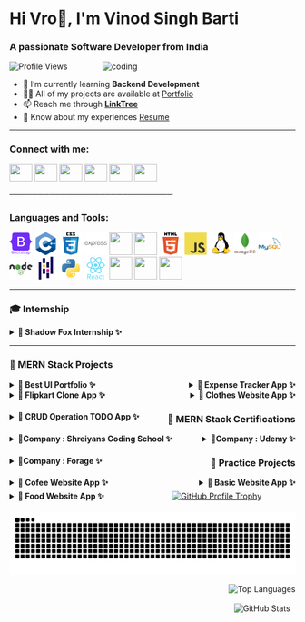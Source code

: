 <h1 align="left">Hi Vro👋, I'm Vinod Singh Barti</h1>
<h3 align="left">A passionate Software Developer from India</h3>

<img align="right" alt="coding" width="340" src="https://media.tenor.com/jCk8c5_Q4J0AAAAC/hacker.gif">

<p>
  <img src="https://komarev.com/ghpvc/?username=vinod123456183&label=Profile%20views&color=0e75b6&style=flat" alt="Profile Views" />
</p>

- 🌱 I’m currently learning **Backend Development**  
- 👨‍💻 All of my projects are available at [Portfolio](https://capable-griffin-321a17.netlify.app/)  
- 📫 Reach me through **[LinkTree](https://linktr.ee/vinod___1)**  
- 📄 Know about my experiences [Resume](https://drive.google.com/file/d/150unc_zlTSThdXE8Pt5h7qPploZb5Aiz/view?usp=drivesdk)
---

<h3 align="left">Connect with me:</h3>
<p align="left">
  <a href="https://linkedin.com/in/vinod-barti-339571268" target="blank"><img align="center" src="https://raw.githubusercontent.com/rahuldkjain/github-profile-readme-generator/master/src/images/icons/Social/linked-in-alt.svg" height="30" width="40" /></a>
  <a href="https://fb.com/vinodsingh.barti" target="blank"><img align="center" src="https://raw.githubusercontent.com/rahuldkjain/github-profile-readme-generator/master/src/images/icons/Social/facebook.svg" height="30" width="40" /></a>
  <a href="https://www.instagram.com/v1n0d_0lx/" target="blank"><img align="center" src="https://raw.githubusercontent.com/rahuldkjain/github-profile-readme-generator/master/src/images/icons/Social/instagram.svg" height="30" width="40" /></a>
  <a href="https://medium.com/@vinodsinghbarti420" target="blank"><img align="center" src="https://raw.githubusercontent.com/rahuldkjain/github-profile-readme-generator/master/src/images/icons/Social/medium.svg" height="30" width="40" /></a>
  <a href="https://www.leetcode.com/33_deeppak_33" target="blank"><img align="center" src="https://raw.githubusercontent.com/rahuldkjain/github-profile-readme-generator/master/src/images/icons/Social/leet-code.svg" height="30" width="40" /></a>
  <a href="https://auth.geeksforgeeks.org/user/devilstriu5ho" target="blank"><img align="center" src="https://raw.githubusercontent.com/rahuldkjain/github-profile-readme-generator/master/src/images/icons/Social/geeks-for-geeks.svg" height="30" width="40" /></a>
</p>

───────────────────────────── 



<h3 align="left">Languages and Tools:</h3>
<p align="left">
  <a href="https://getbootstrap.com" target="_blank"><img src="https://raw.githubusercontent.com/devicons/devicon/master/icons/bootstrap/bootstrap-plain-wordmark.svg" width="40" height="40"/></a>
  <a href="https://www.w3schools.com/cpp/" target="_blank"><img src="https://raw.githubusercontent.com/devicons/devicon/master/icons/cplusplus/cplusplus-original.svg" width="40" height="40"/></a>
  <a href="https://www.w3schools.com/css/" target="_blank"><img src="https://raw.githubusercontent.com/devicons/devicon/master/icons/css3/css3-original-wordmark.svg" width="40" height="40"/></a>
  <a href="https://expressjs.com" target="_blank"><img src="https://raw.githubusercontent.com/devicons/devicon/master/icons/express/express-original-wordmark.svg" width="40" height="40"/></a>
  <a href="https://www.figma.com/" target="_blank"><img src="https://www.vectorlogo.zone/logos/figma/figma-icon.svg" width="40" height="40"/></a>
  <a href="https://git-scm.com/" target="_blank"><img src="https://www.vectorlogo.zone/logos/git-scm/git-scm-icon.svg" width="40" height="40"/></a>
  <a href="https://www.w3.org/html/" target="_blank"><img src="https://raw.githubusercontent.com/devicons/devicon/master/icons/html5/html5-original-wordmark.svg" width="40" height="40"/></a>
  <a href="https://developer.mozilla.org/en-US/docs/Web/JavaScript" target="_blank"><img src="https://raw.githubusercontent.com/devicons/devicon/master/icons/javascript/javascript-original.svg" width="40" height="40"/></a>
  <a href="https://www.linux.org/" target="_blank"><img src="https://raw.githubusercontent.com/devicons/devicon/master/icons/linux/linux-original.svg" width="40" height="40"/></a>
  <a href="https://www.mongodb.com/" target="_blank"><img src="https://raw.githubusercontent.com/devicons/devicon/master/icons/mongodb/mongodb-original-wordmark.svg" width="40" height="40"/></a>
  <a href="https://www.mysql.com/" target="_blank"><img src="https://raw.githubusercontent.com/devicons/devicon/master/icons/mysql/mysql-original-wordmark.svg" width="40" height="40"/></a>
  <a href="https://nodejs.org" target="_blank"><img src="https://raw.githubusercontent.com/devicons/devicon/master/icons/nodejs/nodejs-original-wordmark.svg" width="40" height="40"/></a>
  <a href="https://pandas.pydata.org/" target="_blank"><img src="https://raw.githubusercontent.com/devicons/devicon/2ae2a900d2f041da66e950e4d48052658d850630/icons/pandas/pandas-original.svg" width="40" height="40"/></a>
  <a href="https://www.python.org" target="_blank"><img src="https://raw.githubusercontent.com/devicons/devicon/master/icons/python/python-original.svg" width="40" height="40"/></a>
  <a href="https://reactjs.org/" target="_blank"><img src="https://raw.githubusercontent.com/devicons/devicon/master/icons/react/react-original-wordmark.svg" width="40" height="40"/></a>
  <a href="https://scikit-learn.org/" target="_blank"><img src="https://upload.wikimedia.org/wikipedia/commons/0/05/Scikit_learn_logo_small.svg" width="40" height="40"/></a>
  <a href="https://seaborn.pydata.org/" target="_blank"><img src="https://seaborn.pydata.org/_images/logo-mark-lightbg.svg" width="40" height="40"/></a>
  <a href="https://tailwindcss.com/" target="_blank"><img src="https://www.vectorlogo.zone/logos/tailwindcss/tailwindcss-icon.svg" width="40" height="40"/></a>
</p>


---




### 🎓 Internship
<details>
  <summary><strong>📝 Shadow Fox Internship ✨</strong></summary>
  <br>
 
  <div style="display: flex; justify-content: space-between; align-items: center; flex-wrap: wrap; gap: 20px;">
    <!-- Info Section -->
    <div style="flex: 1; min-width: 250px;">
      <ul>
        <li>🧰 <strong>Tech Stack:</strong> React ⚛️, Tailwind CSS 💨, MUI 🎨, Express.js 🚂, JWT 🔐, Formspree 🌐</li>
        <li>📅 <strong>Duration:</strong> 1 Feb 2025 - 1 March - 2025 🗓️</li>
        <li>🚀 <strong>Live Demo:</strong> <a href="https://blazing-emerald-dragonfly-soaring-acr.netlify.app/" target="_blank">Click Here 🔗</a></li>
        <li>📦 <strong>GitHub Repo:</strong> <a href="https://github.com/Vinod123456183/Project-1___PortFolio--2_CodSoft" target="_blank">GitHub Repository 🐙💾</a></li>
        <li>✅ <strong>Status:</strong> Completed ✅✨</li> 
      </ul>
    </div>
    <!-- Image Gallery -->
    <div style="flex: 1; min-width: 280px;">
      <div style="display: flex; gap: 20px; flex-wrap: wrap; justify-content: center;">
        <img src="https://photos.google.com/photo/AF1QipOeOOzfFzRWJvDbUcvxH9UM9RVeZmEoif6efAqs" 
          alt="Screenshot 1"  
          style="width: 30%; aspect-ratio: 16/9; border-radius: 10px; object-fit: cover;" 
        />
        <img src="https://github.com/Vinod123456183/Coding_Resource/blob/main/Projects%20Images/InternShip-Shadow-Fox/Screenshot%202025-06-14%20060324.png" 
          alt="Screenshot 2"  
          style="width: 30%; aspect-ratio: 16/9; border-radius: 10px; object-fit: cover;" 
        />
        <img src="https://github.com/Vinod123456183/Coding_Resource/blob/main/Projects%20Images/InternShip-Shadow-Fox/Screenshot%202025-06-14%20060350.png" 
          alt="Screenshot 3"  
          style="width: 30%; aspect-ratio: 16/9; border-radius: 10px; object-fit: cover;" 
        />
      </div>
    </div>
  </div>
</details>

---



### 🚀 MERN Stack Projects
 
<div style="display: flex; justify-content: space-between; align-items: center; flex-wrap: wrap;">
 <details>
  <summary><strong>🌟 Best UI Portfolio ✨</strong></summary>
  <br>

  <div style="display: flex; justify-content: space-between; align-items: center; flex-wrap: wrap; gap: 20px;">
    <!-- Info Section -->
    <div style="flex: 1; min-width: 250px;">
      <ul>
        <li>🛠️ <strong>Tech Stack :</strong> React ⚛️, Tailwind CSS 💨, MUI 🎨, Formspree ✉️</li>
        <li>📅 <strong>Created On :</strong> 18 September 2024 📆</li>
        <li>🌐 <strong>Live Demo :</strong> <a href="https://capable-griffin-321a17.netlify.app/" target="_blank">Click Here 🔗</a></li>
        <li>🔒 <strong>GitHub Repo :</strong> <a href="https://capable-griffin-321a17.netlify.app/" target="_blank">Private 🔐</a></li>
        <li>✅ <strong>Status :</strong> Completed 🎯</li>
      </ul>
    </div>
    <div style="flex: 1; min-width: 280px;">
      <div style="display: flex; gap: 20px; flex-wrap: wrap; justify-content: center;">
        <img src="https://github.com/Vinod123456183/Coding_Resource/blob/main/Projects%20Images/Capable%20Gr/Screenshot%202025-06-14%20041735.png" 
          alt="Screenshot 1"  
          style="width: 30%; aspect-ratio: 16/9; border-radius: 10px; object-fit: cover;" 
        />
        <img src="https://github.com/Vinod123456183/Coding_Resource/blob/main/Projects%20Images/Capable%20Gr/Screenshot%202025-06-14%20041806.png" 
          alt="Screenshot 2"  
          style="width: 30%; aspect-ratio: 16/9; border-radius: 10px; object-fit: cover;" 
        />
        <img src="https://github.com/Vinod123456183/Coding_Resource/blob/main/Projects%20Images/Capable%20Gr/Screenshot%202025-06-14%20041841.png" 
          alt="Screenshot 3"  
          style="width: 30%; aspect-ratio: 16/9; border-radius: 10px; object-fit: cover;" 
        />
      </div>
    </div>
  </div>
</details>

 <details>
  <summary><strong>💸 Expense Tracker App ✨</strong></summary>
  <br>

  <div style="display: flex; justify-content: space-between; align-items: center; flex-wrap: wrap; gap: 20px;">
    <!-- Info Section -->
    <div style="flex: 1; min-width: 250px;">
      <ul>
        <li>🧰 <strong>Tech Stack:</strong> React ⚛️, Tailwind CSS 💨, MUI 🎨, Formspree ✉️, Node.js 🟩, Express.js 🚂, JWT 🔐</li>
        <li>📆 <strong>Created On:</strong> 26 May 2025 🗓️</li>
        <li>🌐 <strong>Live Demo:</strong> <a href="https://roaring-frangollo-54814f.netlify.app/" target="_blank">Click Here 🔗</a></li>
        <li>📁 <strong>GitHub Repo:</strong> <a href="https://github.com/Vinod123456183/MERN-Expense-Tracker-App" target="_blank">Github Repository 💾</a></li>
        <li>⏳ <strong>Status:</strong> Completed ✅ – More Features Coming Soon 🚧✨</li> 
      </ul>
    </div>
    <!-- Image Gallery -->
    <div style="flex: 1; min-width: 280px;">
      <div style="display: flex; gap: 20px; flex-wrap: wrap; justify-content: center;">
        <img src="https://github.com/Vinod123456183/Coding_Resource/blob/main/Projects%20Images/Expense%20Tracker/1748148984749.jpeg" 
          alt="Screenshot 1"  
          style="width: 30%; aspect-ratio: 16/9; border-radius: 10px; object-fit: cover;" 
        />
        <img src="https://github.com/Vinod123456183/Coding_Resource/blob/main/Projects%20Images/Expense%20Tracker/1748148984785.jpeg" 
          alt="Screenshot 2"  
          style="width: 30%; aspect-ratio: 16/9; border-radius: 10px; object-fit: cover;" 
        />
        <img src="https://github.com/Vinod123456183/Coding_Resource/blob/main/Projects%20Images/Expense%20Tracker/1748148985430.jpeg" 
          alt="Screenshot 3"  
          style="width: 30%; aspect-ratio: 16/9; border-radius: 10px; object-fit: cover;" 
        />
      </div>
    </div>

  </div>
</details>

 <details>
  <summary><strong>🏬 Flipkart Clone  App ✨</strong></summary>
  <br>

  <div style="display: flex; justify-content: space-between; align-items: center; flex-wrap: wrap; gap: 20px;">
    <!-- Info Section -->
    <div style="flex: 1; min-width: 250px;">
      <ul>
        <li>🧰 <strong>Tech Stack:</strong> React ⚛️, Tailwind CSS 💨, MUI 🎨 </li>
        <li>📆 <strong>Created On:</strong> 12 December 2024 🗓️</li>
        <li>🌐 <strong>Live Demo:</strong> <a href="https://lighthearted-concha-329e45.netlify.app" target="_blank">Click Here 🔗</a></li>
        <li>📁 <strong>GitHub Repo:</strong> <a href="https://github.com/Vinod123456183/Flipkart-Clone-1.0" target="_blank">Github Repository 💾</a></li>
        <li>⏳ <strong>Status:</strong> Completed ✅ – More Features Coming Soon 🚧✨</li> 
      </ul>
    </div>
    <!-- Image Gallery -->
    <div style="flex: 1; min-width: 280px;">
      <div style="display: flex; gap: 20px; flex-wrap: wrap; justify-content: center;">
        <img src="https://github.com/Vinod123456183/Coding_Resource/blob/main/Projects%20Images/Flipkart/Screenshot%202025-06-14%20041532.png" 
          alt="Screenshot 1"  
          style="width: 30%; aspect-ratio: 16/9; border-radius: 10px; object-fit: cover;" 
        />
        <img src="https://github.com/Vinod123456183/Coding_Resource/blob/main/Projects%20Images/Flipkart/Screenshot%202025-06-14%20041701.png" 
          alt="Screenshot 2"  
          style="width: 30%; aspect-ratio: 16/9; border-radius: 10px; object-fit: cover;" 
        />
        <img src="https://github.com/Vinod123456183/Coding_Resource/blob/main/Projects%20Images/Flipkart/Screenshot%202025-06-14%20041622.png" 
          alt="Screenshot 3"  
          style="width: 30%; aspect-ratio: 16/9; border-radius: 10px; object-fit: cover;" 
        />
      </div>
    </div>

  </div>
</details>

 <details>
  <summary><strong>👕 Clothes Website App ✨</strong></summary>
  <br>

  <div style="display: flex; justify-content: space-between; align-items: center; flex-wrap: wrap; gap: 20px;">
    <!-- Info Section -->
    <div style="flex: 1; min-width: 250px;">
      <ul>
        <li>🧰 <strong>Tech Stack:</strong> React ⚛️, Tailwind CSS 💨, MUI 🎨 </li>
        <li>📆 <strong>Created On:</strong> 10 January 2025 🗓️</li>
        <li>🌐 <strong>Live Demo:</strong> <a href="https://wondrous-cactus-f0ab23.netlify.app" target="_blank">Click Here 🔗</a></li>
        <li>📁 <strong>GitHub Repo:</strong> <a href="https://github.com/Vinod123456183/E-Com-Branded" target="_blank">Github Repository 💾</a></li>
        <li>⏳ <strong>Status:</strong> Completed ✅ – More Features Coming Soon 🚧✨</li> 
      </ul>
    </div>
    <!-- Image Gallery -->
    <div style="flex: 1; min-width: 280px;">
      <div style="display: flex; gap: 20px; flex-wrap: wrap; justify-content: center;">
        <img src="https://github.com/Vinod123456183/Coding_Resource/blob/main/Projects%20Images/Online%20Clothes/Screenshot%202025-06-14%20041958.png" 
          alt="Screenshot 1"  
          style="width: 30%; aspect-ratio: 16/9; border-radius: 10px; object-fit: cover;" 
        />
        <img src="https://github.com/Vinod123456183/Coding_Resource/blob/main/Projects%20Images/Online%20Clothes/Screenshot%202025-06-14%20042017.png" 
          alt="Screenshot 2"  
          style="width: 30%; aspect-ratio: 16/9; border-radius: 10px; object-fit: cover;" 
        />
        <img src="https://github.com/Vinod123456183/Coding_Resource/blob/main/Projects%20Images/Online%20Clothes/Screenshot%202025-06-14%20042032.png" 
          alt="Screenshot 3"  
          style="width: 30%; aspect-ratio: 16/9; border-radius: 10px; object-fit: cover;" 
        />
      </div>
    </div>

  </div>
</details>

<details>
  <summary><strong>📝 CRUD Operation TODO App ✨</strong></summary>
  <br>

  <div style="display: flex; justify-content: space-between; align-items: center; flex-wrap: wrap; gap: 20px;">
    <!-- Info Section -->
    <div style="flex: 1; min-width: 250px;">
      <ul>
        <li>🧰 <strong>Tech Stack:</strong> React ⚛️, Tailwind CSS 💨, MUI 🎨, Express.js 🚂, JWT 🔐, Node.js 🌐</li>
        <li>📅 <strong>Created On:</strong> 30 March 2025 🗓️</li>
        <li>🚀 <strong>Live Demo:</strong> <a href="https://github.com/Vinod123456183/Blog-App-With-Login-Logout-Practice" target="_blank">Click Here 🔗</a></li>
        <li>📦 <strong>GitHub Repo:</strong> <a href="https://blog-app-with-login-logout-practice.onrender.com/" target="_blank">GitHub Repository 🐙💾</a></li>
        <li>✅ <strong>Status:</strong> Completed ✅✨</li> 
      </ul>
    </div>
    <!-- Image Gallery -->
    <div style="flex: 1; min-width: 280px;">
      <div style="display: flex; gap: 20px; flex-wrap: wrap; justify-content: center;">
        <img src="https://github.com/Vinod123456183/Coding_Resource/blob/main/Projects%20Images/CRUD/Screenshot%202025-06-14%20051355.png" 
          alt="Screenshot 1"  
          style="width: 30%; aspect-ratio: 16/9; border-radius: 10px; object-fit: cover;" 
        />
        <img src="https://github.com/Vinod123456183/Coding_Resource/blob/main/Projects%20Images/CRUD/Screenshot%202025-06-14%20051405.png" 
          alt="Screenshot 2"  
          style="width: 30%; aspect-ratio: 16/9; border-radius: 10px; object-fit: cover;" 
        />
        <img src="https://github.com/Vinod123456183/Coding_Resource/blob/main/Projects%20Images/CRUD/Screenshot%202025-06-14%20051418.png" 
          alt="Screenshot 3"  
          style="width: 30%; aspect-ratio: 16/9; border-radius: 10px; object-fit: cover;" 
        />
      </div>
    </div>
  </div>
</details>

---
 

### 📜 MERN Stack Certifications 
 
<details>
  <summary><strong>🏬Company :  Shreiyans Coding School ✨</strong></summary>
  <br>
  
  - 🧠 **Backend Development Domination**  
    - 🏷️ Major: Backend Development  
    - 🧪 Minor: NodeJs , JWT , REST APIs, MongoDB, Express.js  
  <details>
    <summary>📄 View Certificate</summary>
    <div style="display: flex; justify-content: center;">
      <img src="https://github.com/Vinod123456183/Coding_Resource/blob/main/Udemy%20Certifications/Backend%20Dom/Screenshot%202025-06-14%20062408.png" width="400" style="border-radius: 10px;" />
    </div>
  </details>
</details>
 
<details>
  <summary><strong>🏢Company : Udemy ✨</strong></summary>
  <br>
  
  - 🌐 **MERN Stack Developer Program**  
    - 🏷️ Major: MERN Stack  
    - 🧪 Minor: React.js, Node.js, MongoDB , MUI , HTML5 , CSS , TailwindCSS    

  <details>
    <summary>📄 View Certificates</summary>
    <br>
    <div style="display: flex; flex-wrap: wrap; gap: 20px; justify-content: center;">
      <img src="https://github.com/Vinod123456183/Coding_Resource/blob/main/Udemy%20Certifications/MERn/Html%205.5.jpg" width="300" style="border-radius: 10px;" />
      <img src="https://github.com/Vinod123456183/Coding_Resource/blob/main/Udemy%20Certifications/MERn/CSS.jpg" width="300" style="border-radius: 10px;" />
      <img src="https://github.com/Vinod123456183/Coding_Resource/blob/main/Udemy%20Certifications/MERn/CSS%205.jpg" width="300" style="border-radius: 10px;" />
      <img src="https://github.com/Vinod123456183/Coding_Resource/blob/main/Udemy%20Certifications/MERn/FULL%20HJC%2017%20.jpg" width="300" style="border-radius: 10px;" />
      <img src="https://github.com/Vinod123456183/Coding_Resource/blob/main/Udemy%20Certifications/MERn/React%203.5.jpg" width="300" style="border-radius: 10px;" />
    </div>
  </details>
</details>


<details>
  <summary><strong>🏢Company : Forage ✨</strong></summary>
  <br>
  
  - 🌐 **Cyber Security Program**  
    - 🏷️ Major: Cyber Security  
    - 🧪 Minor: Basics Of Cyber Security    

  <details>
    <summary>📄 View Certificates :</summary>
    <br>
    <div style="display: flex; flex-wrap: wrap; gap: 20px; justify-content: center;">
      <img src="https://github.com/Vinod123456183/Coding_Resource/blob/main/Udemy%20Certifications/Forage/Screenshot%202025-06-14%20125322.png" width="300" style="border-radius: 10px;" />
      <img src="https://github.com/Vinod123456183/Coding_Resource/blob/main/Udemy%20Certifications/Forage/Screenshot%202025-06-14%20125348.png" width="300" style="border-radius: 10px;" />
    </div>
  </details>
</details>









 ---





### 🚀 Practice  Projects
 
<div style="display: flex; justify-content: space-between; align-items: center; flex-wrap: wrap;">


<details>
  <summary><strong>📝 Cofee Website App ✨</strong></summary>
  <br>

  <div style="display: flex; justify-content: space-between; align-items: center; flex-wrap: wrap; gap: 20px;">
    <!-- Info Section -->
    <div style="flex: 1; min-width: 250px;">
      <ul>
        <li>🧰 <strong>Tech Stack:</strong> React ⚛️, Tailwind CSS 💨, MUI 🎨, Express.js 🚂, JWT 🔐, Node.js 🌐</li>
        <li>📅 <strong>Created On:</strong> 24 Feb 2024 🗓️</li>
        <li>🚀 <strong>Live Demo:</strong> <a href="https://starlit-pasca-1e0d77.netlify.app/" target="_blank">Click Here 🔗</a></li>
        <li>📦 <strong>GitHub Repo:</strong> <a href="https://github.com/Vinod123456183/Cofee-WebSite" target="_blank">GitHub Repository 🐙💾</a></li>
        <li>✅ <strong>Status:</strong> Completed ✅✨</li> 
      </ul>
    </div>
    <!-- Image Gallery -->
    <div style="flex: 1; min-width: 280px;">
      <div style="display: flex; gap: 20px; flex-wrap: wrap; justify-content: center;">
        <img src="https://github.com/Vinod123456183/Coding_Resource/blob/main/Practice%20Project%20Images/Basic%20Website/Screenshot%202025-06-14%20042641.png" 
          alt="Screenshot 1"  
          style="width: 30%; aspect-ratio: 16/9; border-radius: 10px; object-fit: cover;" 
        />
        <img src="https://github.com/Vinod123456183/Coding_Resource/blob/main/Practice%20Project%20Images/Basic%20Website/Screenshot%202025-06-14%20042652.png" 
          alt="Screenshot 2"  
          style="width: 30%; aspect-ratio: 16/9; border-radius: 10px; object-fit: cover;" 
        />
        <img src="https://github.com/Vinod123456183/Coding_Resource/blob/main/Practice%20Project%20Images/Basic%20Website/Screenshot%202025-06-14%20042715.png" 
          alt="Screenshot 3"  
          style="width: 30%; aspect-ratio: 16/9; border-radius: 10px; object-fit: cover;" 
        />
      </div>
    </div>
  </div>
</details>





  <details>
  <summary><strong>📡 Basic  Website App ✨</strong></summary>
  <br>

  <div style="display: flex; justify-content: space-between; align-items: center; flex-wrap: wrap; gap: 20px;">
    <!-- Info Section -->
    <div style="flex: 1; min-width: 250px;">
      <ul>
        <li>🧰 <strong>Tech Stack:</strong> React ⚛️, Tailwind CSS 💨, MUI 🎨 </li>
        <li>📆 <strong>Created On:</strong> 12 December 2024 🗓️</li>
        <li>🌐 <strong>Live Demo:</strong> <a href="https://profound-llama-d881be.netlify.app/" target="_blank">Click Here 🔗</a></li>
        <li>📁 <strong>GitHub Repo:</strong> <a href="https://profound-llama-d881be.netlify.app/" target="_blank">Github Repository 💾</a></li>
        <li>⏳ <strong>Status:</strong> Completed ✅✨</li> 
      </ul>
    </div>
    <!-- Image Gallery -->
    <div style="flex: 1; min-width: 280px;">
      <div style="display: flex; gap: 20px; flex-wrap: wrap; justify-content: center;">
        <img src="https://github.com/Vinod123456183/Coding_Resource/blob/main/Practice%20Project%20Images/Jaggnath%20Google/Screenshot%202025-06-14%20042732.png" 
          alt="Screenshot 1"  
          style="width: 30%; aspect-ratio: 16/9; border-radius: 10px; object-fit: cover;" 
        />
        <img src="https://github.com/Vinod123456183/Coding_Resource/blob/main/Practice%20Project%20Images/Jaggnath%20Google/Screenshot%202025-06-14%20042743.png" 
          alt="Screenshot 2"  
          style="width: 30%; aspect-ratio: 16/9; border-radius: 10px; object-fit: cover;" 
        />
        <img src="https://github.com/Vinod123456183/Coding_Resource/blob/main/Practice%20Project%20Images/Jaggnath%20Google/Screenshot%202025-06-14%20042758.png" 
          alt="Screenshot 3"  
          style="width: 30%; aspect-ratio: 16/9; border-radius: 10px; object-fit: cover;" 
        />
      </div>
    </div>

  </div>
</details>



  <details>
  <summary><strong>🍕 Food Website App ✨</strong></summary>
  <br>

  <div style="display: flex; justify-content: space-between; align-items: center; flex-wrap: wrap; gap: 20px;">
    <!-- Info Section -->
    <div style="flex: 1; min-width: 250px;">
      <ul>
        <li>🧰 <strong>Tech Stack:</strong> React ⚛️, Tailwind CSS 💨, MUI 🎨 </li>
        <li>📆 <strong>Created On:</strong> 12 Feb 2025 🗓️</li>
        <li>🌐 <strong>Live Demo:</strong> <a href="https://best-eats-mine-code-comm.netlify.app/" target="_blank">Click Here 🔗</a></li>
        <li>📁 <strong>GitHub Repo:</strong> <a href="https://best-eats-mine-code-comm.netlify.app/" target="_blank">Github Repository 💾</a></li>
        <li>⏳ <strong>Status:</strong> Completed ✅✨</li> 
      </ul>
    </div>
    <!-- Image Gallery -->
    <div style="flex: 1; min-width: 280px;">
      <div style="display: flex; gap: 20px; flex-wrap: wrap; justify-content: center;">
        <img src="https://github.com/Vinod123456183/Coding_Resource/blob/main/Practice%20Project%20Images/Food%20Web/Screenshot%202025-06-14%20042813.png" 
          alt="Screenshot 1"  
          style="width: 30%; aspect-ratio: 16/9; border-radius: 10px; object-fit: cover;" 
        />
        <img src="https://github.com/Vinod123456183/Coding_Resource/blob/main/Practice%20Project%20Images/Food%20Web/Screenshot%202025-06-14%20042823.png" 
          alt="Screenshot 2"  
          style="width: 30%; aspect-ratio: 16/9; border-radius: 10px; object-fit: cover;" 
        />
        <img src="https://github.com/Vinod123456183/Coding_Resource/blob/main/Practice%20Project%20Images/Food%20Web/Screenshot%202025-06-14%20042838.png" 
          alt="Screenshot 3"  
          style="width: 30%; aspect-ratio: 16/9; border-radius: 10px; object-fit: cover;" 
        />
      </div>
    </div>

  </div>
</details>

 




 


 
---





<div align="center">
  <a href="https://github.com/ryo-ma/github-profile-trophy">
    <img src="https://github-profile-trophy.vercel.app/?username=Vinod123456183" alt="GitHub Profile Trophy" />
  </a>
</div>



---


<p align="center">
  <img src="https://github.com/Vinod123456183/Vinod123456183/blob/output/github-snake-dark.svg" alt="snake gif">
</p>


---


<div align="center">
  <img src="https://github-readme-stats.vercel.app/api/top-langs?username=Vinod123456183&show_icons=true&locale=en&layout=compact" alt="Top Languages" />
  <br><br>
  <img src="https://github-readme-stats.vercel.app/api?username=Vinod123456183&show_icons=true&locale=en" alt="GitHub Stats" />
</div>
